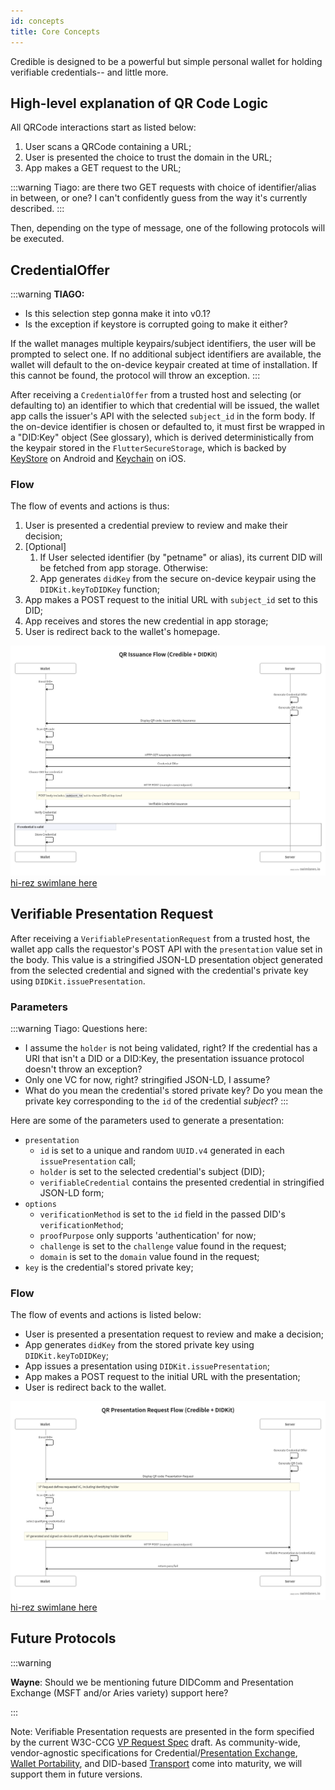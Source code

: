 ```yaml
---
id: concepts
title: Core Concepts
---
```


Credible is designed to be a powerful but simple personal wallet for holding verifiable credentials-- and little more. 

## High-level explanation of QR Code Logic

All QRCode interactions start as listed below:
1. User scans a QRCode containing a URL;
2. User is presented the choice to trust the domain in the URL;
3. App makes a GET request to the URL;

:::warning
Tiago: are there two GET requests with choice of identifier/alias in between, or one? I can't confidently guess from the way it's currently described.
:::

Then, depending on the type of message, one of the following protocols will be
executed.

## CredentialOffer

:::warning
**TIAGO:** 
* Is this selection step gonna make it into v0.1?
* Is the exception if keystore is corrupted going to make it either?

If the wallet manages multiple keypairs/subject identifiers, the user will be prompted to select one. If no additional subject identifiers are available, the wallet will default to the on-device keypair created at time of installation. If this cannot be found, the protocol will throw an exception.
:::

After receiving a `CredentialOffer` from a trusted host and selecting (or defaulting to) an identifier to which that credential will be issued, the wallet app calls the issuer's API with the selected `subject_id` in the form body. If the on-device identifier is chosen or defaulted to, it must first be wrapped in a "DID:Key" object (See glossary), which is derived deterministically from the keypair stored in the `FlutterSecureStorage`, which is backed by [KeyStore][] on Android and [Keychain][] on iOS.

### Flow

The flow of events and actions is thus:
1. User is presented a credential preview to review and make their decision;
1. [Optional] 
   1. If User selected identifier (by "petname" or alias), its current DID will be fetched from app storage. Otherwise:
   2. App generates `didKey` from the secure on-device keypair using the `DIDKit.keyToDIDKey` function;
2. App makes a POST request to the initial URL with `subject_id` set to this DID;
3. App receives and stores the new credential in app storage;
4. User is redirect back to the wallet's homepage.

![swimlane diagram](credible_swimlane_issuance.png)
[hi-rez swimlane here](credible_swimlane_issuance.png)

## Verifiable Presentation Request

After receiving a `VerifiablePresentationRequest` from a trusted host, the wallet app calls the requestor's POST API with the `presentation` value set in the body. This value is a stringified JSON-LD presentation object generated  from the selected credential and signed with the credential's private key using `DIDKit.issuePresentation`.

### Parameters

:::warning
Tiago: Questions here:
* I assume the `holder` is not being validated, right? If the credential has a URI that isn't a DID or a DID:Key, the presentation issuance protocol doesn't throw an exception?
* Only one VC for now, right? stringified JSON-LD, I assume?
* What do you mean the credential's stored private key? Do you mean the private key corresponding to the `id` of the credential *subject*?
:::

Here are some of the parameters used to generate a presentation:
- `presentation`
  - `id` is set to a unique and random `UUID.v4` generated in each `issuePresentation` call;
  - `holder` is set to the selected credential's subject (DID);
  - `verifiableCredential` contains the presented credential in stringified JSON-LD form;
- `options`
  - `verificationMethod` is set to the `id` field in the passed DID's `verificationMethod`;
  - `proofPurpose` only supports 'authentication' for now;
  - `challenge` is set to the `challenge` value found in the request;
  - `domain` is set to the `domain` value found in the request;
- `key` is the credential's stored private key;


###  Flow

The flow of events and actions is listed below:
- User is presented a presentation request to review and make a decision;
- App generates `didKey` from the stored private key using `DIDKit.keyToDIDKey`;
- App issues a presentation using `DIDKit.issuePresentation`;
- App makes a POST request to the initial URL with the presentation;
- User is redirect back to the wallet.

![swimlane diagram](credible_swimlane_vp_request.png)
[hi-rez swimlane here](credible_swimlane_vp_request.png)

## Future Protocols

:::warning

**Wayne**: 
Should we be mentioning future DIDComm and Presentation Exchange (MSFT and/or Aries variety) support here? 

:::

Note: Verifiable Presentation requests are presented in the form specified by the current W3C-CCG [VP Request Spec] draft. As community-wide, vendor-agnostic specifications for Credential/[Presentation Exchange][], [Wallet Portability][], and DID-based [Transport][] come into maturity, we will support them in future versions.

[Presentation Exchange]:https://identity.foundation/presentation-exchange/
[Wallet Portability]:https://w3c-ccg.github.io/universal-wallet-interop-spec/
[Transport]: https://identity.foundation/didcomm-messaging/spec/
[VP Request Spec]:https://w3c-ccg.github.io/vp-request-spec/ 
[KeyStore]:https://developer.android.com/training/articles/keystore
[KeyChain]:https://developer.apple.com/documentation/security/keychain_services